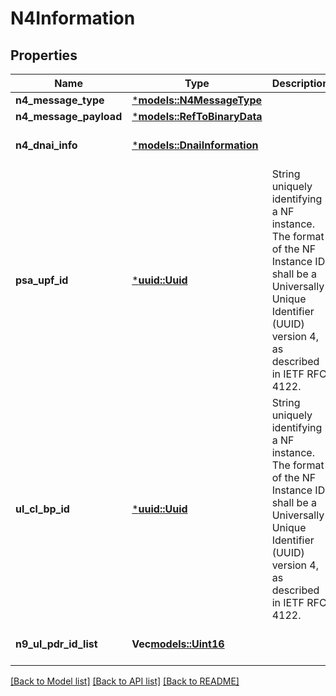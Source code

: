 # N4Information

## Properties
Name | Type | Description | Notes
------------ | ------------- | ------------- | -------------
**n4_message_type** | [***models::N4MessageType**](N4MessageType.md) |  | 
**n4_message_payload** | [***models::RefToBinaryData**](RefToBinaryData.md) |  | 
**n4_dnai_info** | [***models::DnaiInformation**](DnaiInformation.md) |  | [optional] [default to None]
**psa_upf_id** | [***uuid::Uuid**](UUID.md) | String uniquely identifying a NF instance. The format of the NF Instance ID shall be a  Universally Unique Identifier (UUID) version 4, as described in IETF RFC 4122.   | [optional] [default to None]
**ul_cl_bp_id** | [***uuid::Uuid**](UUID.md) | String uniquely identifying a NF instance. The format of the NF Instance ID shall be a  Universally Unique Identifier (UUID) version 4, as described in IETF RFC 4122.   | [optional] [default to None]
**n9_ul_pdr_id_list** | **Vec<models::Uint16>** |  | [optional] [default to None]

[[Back to Model list]](../README.md#documentation-for-models) [[Back to API list]](../README.md#documentation-for-api-endpoints) [[Back to README]](../README.md)


